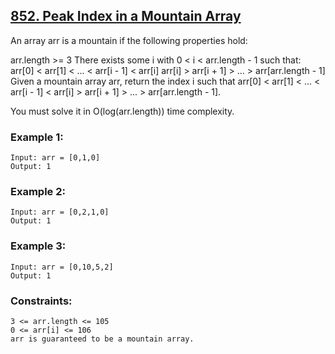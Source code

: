 ## [852. Peak Index in a Mountain Array](https://leetcode.com/problems/peak-index-in-a-mountain-array/description/)

An array arr is a mountain if the following properties hold:

arr.length >= 3
There exists some i with 0 < i < arr.length - 1 such that:
arr[0] < arr[1] < ... < arr[i - 1] < arr[i] 
arr[i] > arr[i + 1] > ... > arr[arr.length - 1]
Given a mountain array arr, return the index i such that arr[0] < arr[1] < ... < arr[i - 1] < arr[i] > arr[i + 1] > ... > arr[arr.length - 1].

You must solve it in O(log(arr.length)) time complexity.

 

### Example 1:
```
Input: arr = [0,1,0]
Output: 1
```
### Example 2:
```
Input: arr = [0,2,1,0]
Output: 1
```
### Example 3:
```
Input: arr = [0,10,5,2]
Output: 1
 ```

### Constraints:
```
3 <= arr.length <= 105
0 <= arr[i] <= 106
arr is guaranteed to be a mountain array.
```